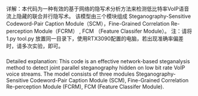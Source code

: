 详解：本代码为一种有效的基于网络的隐写术分析方法来检测低比特率VoIP语音流上隐藏的联合并行隐写术。
该模型由三个模块组成 Steganography-Sensitive Codeword-Pair Caption Module（SCM），Fine-Grained Correlation
Re-perception Module（FCRM） , FCM （Feature Classifer Module）。
注：请将 1.py tool.py 放置同一目录下，使用RTX3090配置的电脑，若出现准确率偏差时，请多次实验，即可。

#####
Detailed explanation: This code is an effective network-based steganalysis method to detect joint parallel steganography hidden on low bit rate VoIP voice streams.
The model consists of three modules Steganography-Sensitive Codeword-Pair Caption Module (SCM), Fine-Grained Correlation Re-perception Module (FCRM), FCM (Feature Classifer Module).
